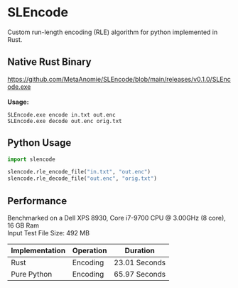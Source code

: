 # SLEncode
Custom run-length encoding (RLE) algorithm for python implemented in Rust.

## Native Rust Binary
https://github.com/MetaAnomie/SLEncode/blob/main/releases/v0.1.0/SLEncode.exe<br><br>
<b>Usage:</b>
```
SLEncode.exe encode in.txt out.enc
SLEncode.exe decode out.enc orig.txt
```
## Python Usage

```python
import slencode

slencode.rle_encode_file("in.txt", "out.enc")
slencode.rle_decode_file("out.enc", "orig.txt")
```

## Performance

Benchmarked on a Dell XPS 8930, Core i7-9700 CPU @ 3.00GHz (8 core), 16 GB Ram<br>
Input Test File Size: 492 MB<br>

| Implementation | Operation | Duration |
| --- | --- | --- |
| Rust           | Encoding  | 23.01 Seconds | 
| Pure Python    | Encoding  | 65.97 Seconds | 

